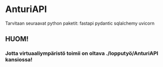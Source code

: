 # AnturiAPI
 
Tarvitaan seuraavat python paketit:
fastapi
pydantic
sqlalchemy
uvicorn

## HUOM!
### Jotta virtuaaliympäristö toimii on oltava ./lopputyö/AnturiAPI kansiossa!